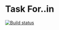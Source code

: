 # Task For..in

[![Build status](https://ci.appveyor.com/api/projects/status/8dqjqfwdq2t22l3c?svg=true)](https://ci.appveyor.com/project/Nikoivan/forin)
